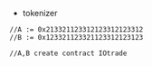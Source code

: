 * tokenizer

```
//A := 0x213321123312123312123312
//B := 0x123321123321123312123123

//A,B create contract IOtrade
```
